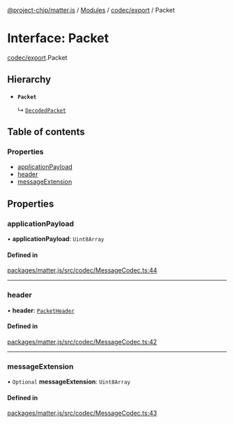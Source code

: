 [@project-chip/matter.js](../README.md) / [Modules](../modules.md) / [codec/export](../modules/codec_export.md) / Packet

# Interface: Packet

[codec/export](../modules/codec_export.md).Packet

## Hierarchy

- **`Packet`**

  ↳ [`DecodedPacket`](codec_export.DecodedPacket.md)

## Table of contents

### Properties

- [applicationPayload](codec_export.Packet.md#applicationpayload)
- [header](codec_export.Packet.md#header)
- [messageExtension](codec_export.Packet.md#messageextension)

## Properties

### applicationPayload

• **applicationPayload**: `Uint8Array`

#### Defined in

[packages/matter.js/src/codec/MessageCodec.ts:44](https://github.com/project-chip/matter.js/blob/b7330d72/packages/matter.js/src/codec/MessageCodec.ts#L44)

___

### header

• **header**: [`PacketHeader`](codec_export.PacketHeader.md)

#### Defined in

[packages/matter.js/src/codec/MessageCodec.ts:42](https://github.com/project-chip/matter.js/blob/b7330d72/packages/matter.js/src/codec/MessageCodec.ts#L42)

___

### messageExtension

• `Optional` **messageExtension**: `Uint8Array`

#### Defined in

[packages/matter.js/src/codec/MessageCodec.ts:43](https://github.com/project-chip/matter.js/blob/b7330d72/packages/matter.js/src/codec/MessageCodec.ts#L43)
